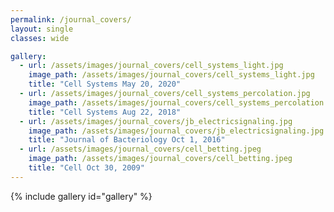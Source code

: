 ```yaml
---
permalink: /journal_covers/
layout: single
classes: wide

gallery:
  - url: /assets/images/journal_covers/cell_systems_light.jpg
    image_path: /assets/images/journal_covers/cell_systems_light.jpg
    title: "Cell Systems May 20, 2020"
  - url: /assets/images/journal_covers/cell_systems_percolation.jpg
    image_path: /assets/images/journal_covers/cell_systems_percolation.jpg
    title: "Cell Systems Aug 22, 2018"
  - url: /assets/images/journal_covers/jb_electricsignaling.jpg
    image_path: /assets/images/journal_covers/jb_electricsignaling.jpg
    title: "Journal of Bacteriology Oct 1, 2016"
  - url: /assets/images/journal_covers/cell_betting.jpeg
    image_path: /assets/images/journal_covers/cell_betting.jpeg
    title: "Cell Oct 30, 2009"
---
```


{% include gallery id="gallery" %}

